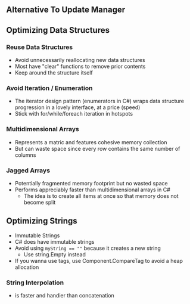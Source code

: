 
## Alternative To Update Manager

## Optimizing Data Structures

### Reuse Data Structures
- Avoid unnecessarily reallocating new data structures
- Most have "clear" functions to remove prior contents
- Keep around the structure itself

### Avoid Iteration / Enumeration
- The iterator design pattern (enumerators in C#) wraps data structure progression in a lovely interface, at a price (speed)
- Stick with for/while/foreach iteration in hotspots

### Multidimensional Arrays
- Represents a matric and features cohesive memory collection
- But can waste space since every row contains the same number of columns

### Jagged Arrays
- Potentially fragmented memory footprint but no wasted space
- Performs appreciably faster than multidimensional arrays in C#
	- The idea is to create all items at once so that memory does not become split
## Optimizing Strings
- Immutable Strings
- C# does have immutable strings
- Avoid using `myString == ""` because it creates a new string
	- Use string.Empty instead
- If you wanna use tags, use Component.CompareTag to avoid a heap allocation

### String Interpolation
- is faster and handier than concatenation

